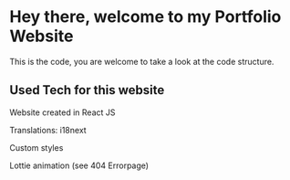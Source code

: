 # Hey there, welcome to my Portfolio Website

This is the code, you are welcome to take a look at the code structure. 

## Used Tech for this website

Website created in React JS
 
Translations: i18next

Custom styles

Lottie animation (see 404 Errorpage)



















